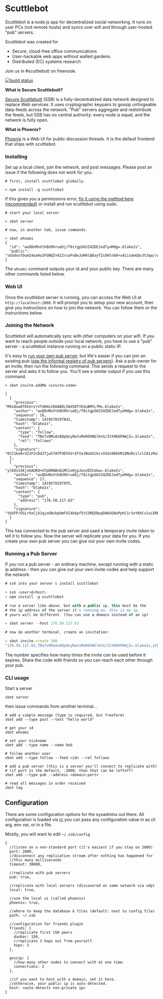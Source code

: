 # Scuttlebot

Scuttlebot is a node.js app for decentralized social networking. It runs on user PCs (not remote hosts) and syncs over wifi and through user-hosted "pub" servers.

Scuttlebot was created for

 - Secure, cloud-free office communications
 - User-hackable web apps without walled gardens
 - Distributed (EC) systems research

Join us in #scuttlebutt on freenode.

[![build status](https://secure.travis-ci.org/ssbc/scuttlebot.png)](http://travis-ci.org/ssbc/scuttlebot)

**What is Secure Scuttlebutt?**

[Secure Scuttlebutt](https://github.com/ssbc/secure-scuttlebutt) (SSB) is a fully-decentralized data network designed to replace Web services. It uses cryptographic keypairs to gossip unforgeable data-feeds across the network. "Pub" servers aggregate and redistribute the feeds, but SSB has no central authority: every node is equal, and the network is fully open.

**What is Phoenix?**

[Phoenix](https://github.com/ssbc/phoenix) is a Web UI for public discussion threads. It is the default frontend that ships with scuttlebot.


### Installing

Set up a local client, join the network, and post messages.
Please post an issue if the following does not work for you.

```
# first, install scuttlebot globally.

> npm install -g scuttlebot
```

If this gives you a permissions error, [fix it using the method here (recommended)](http://stackoverflow.com/questions/19352976/npm-modules-wont-install-globally-without-sudo) or install and run scuttlebot using sudo.

```
# start your local server

> sbot server

# now, in another tab, issue commands.

> sbot whoami
{
  "id": "wuDDnMxVtk8U9hrueDj/T0itgp5HJZ4ZDEJodTyoMdg=.blake2s",
  "public": "vUadxn7OumI4aaHa3FGNQZ+822rsaPvBeJoM4lQ6ayTZcOHlnb0+u41isdwGQv3t3qw//wvFH6JmeHTpJzmO2w==.k256"
}
```

The `whoami` command outputs your id and your public key. There are many other commands listed below.


### Web UI

Once the scuttlebot server is running, you can access the Web UI at `http://localhost:2000`. It will prompt you to setup your new account, then give you instructions on how to join the network. You can follow them or the instructions below.


### Joining the Network

Scuttlebot will automatically sync with other computers on your wifi. If you want to reach people outside your local network, you have to use a "pub" server - a scuttlebot instance running on a public static IP.

It's easy to [run your own pub server](#running-a-pub-server), but life's easier if you can join an existing pub ([see the informal registry of pub servers](https://github.com/ssbc/scuttlebot/wiki/Pub-Servers)). Ask a pub-owner for an invite, then run the following command. This sends a request to the server and asks it to follow you. You'll see a similar output if you use this command.

```
> sbot invite.addMe <invite-code>

[
  {
    "previous": "M9s8ow8TEkVrzrVfdOHs266ABOL58d50TYEduBMYLfM=.blake2s",
    "author": "wuDDnMxVtk8U9hrueDj/T0itgp5HJZ4ZDEJodTyoMdg=.blake2s",
    "sequence": 16,
    "timestamp": 1419570197842,
    "hash": "blake2s",
    "content": {
      "type": "follow",
      "feed": "TNn7v0MsAs8OpQnyRwtsMeROVWGlKnS/ItX966PAWjI=.blake2s",
      "rel": "follows"
    },
    "signature": "6CC1keA+VZJF2vDd2fjwS7ATPdEhSV+IFVaJNobSCkcvS5dz066UR1QNuRzilxlCA1zRo3wDvJm3rIEOWYzQrg==.blake2s.k256"
  },
  {
    "previous": "ylKOsS3KjsKAURQ+U7pDMABnDiMt2xHjpJonzDZCmkw=.blake2s",
    "author": "wuDDnMxVtk8U9hrueDj/T0itgp5HJZ4ZDEJodTyoMdg=.blake2s",
    "sequence": 17,
    "timestamp": 1419570197975,
    "hash": "blake2s",
    "content": {
      "type": "pub",
      "address": "176.58.117.63"
    },
    "signature": "tbGFP/OSLrOxCjXJqjoGNzkpUmFXI4b4pf5t53REEBopDA6XG8oPphC1r3vYKhCvJuLERB8EhvwOs2GNjaOKUA==.blake2s.k256"
  }
]
```

This has connected to the pub server and used a temporary invite token
to tell it to follow you. Now the server will replicate your data for you.
If you create your own pub server you can give out your own invite codes.


### Running a Pub Server

If you run a pub server - an ordinary machine, except running with
a static ip address - then you can give out your own invite codes
and help support the network.

``` js
# ssh into your server & install scuttlebot

> ssh <user>@<host>
> npm install -g scuttlebot

# run a server like above, but with a public ip, this must be the
# the ip address of the server it's running on. this is my ip,
# yours will be different. (You can use a domain instead of an ip)

> sbot server --host 176.58.117.63

# now in another terminal, create an invitation:

> sbot invite.create 100
"176.58.117.63,TNn7v0MsAs8OpQnyRwtsMeROVWGlKnS/ItX966PAWjI=.blake2s,yCHiB1JfBdIEUZEW/eURMRYe64FTTKuj7+F1p/xDrUc="
```

The number specifies how many times the invite can be used before it expires. Share the code with friends so you can reach each other through your pub.


### CLI usage

Start a server

```
sbot server
```

then issue commands from another terminal...

```
# add a simple message (type is required, but freeform)
sbot add --type post --text "hello world"

# get your id
sbot whoami

# set your nickname
sbot add --type name --name bob

# follow another user
sbot add --type follow --feed <id> --rel follows

# add a pub server (this is a server you'll connect to replicate with)
# (if port is the default, :2000, then that can be leftoff)
sbot add --type pub --address <domain:port>

# read all messages in order received
sbot log
```

## Configuration

There are some configuration options for the sysadmins out there.
All configuration is loaded via [rc](https://github.com/dominictarr/rc)
you can pass any configuration value in as cli arg, env var, or in a file.

Mostly, you will want to edit `~/.ssb/config`
```
{
  //listen on a non-standard port (it's easiest if you stay on 2000)
  port: 2000,
  //disconnect any replication stream after nothing has happened for
  //this many milliseconds
  timeout: 30000,

  //replicate with pub servers
  pub: true,

  //replicate with local servers (discovered on same network via udp)
  local: true,

  //use the local ui (called phoenix)
  phoenix: true,

  //where to keep the database & files (default: next to config file)
  path: ~/.ssb

  //configuration for friends plugin
  friends: {
    //replicate first 150 peers
    dunbar: 150,
    //replicate 3 hops out from yourself.
    hops: 3
  },

  gossip: {
    //how many other nodes to connect with at one time.
    connections: 2
  },

  //if you want to host with a domain, set it here.
  //otherwise, your public ip is auto detected.
  host: <auto detects non-private ip>
}

```


